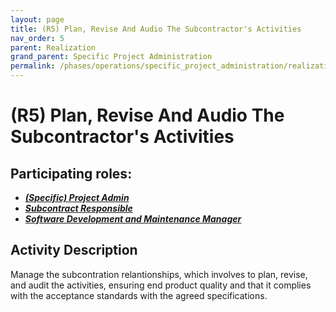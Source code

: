 ```yaml
---
layout: page
title: (R5) Plan, Revise And Audio The Subcontractor's Activities
nav_order: 5
parent: Realization
grand_parent: Specific Project Administration
permalink: /phases/operations/specific_project_administration/realization/r5/
---
```


# (R5) Plan, Revise And Audio The Subcontractor's Activities

## Participating roles:
* <a href="/roles/">_**(Specific) Project Admin**_</a>
* <a href="/roles/">_**Subcontract Responsible**_</a>
* <a href="/roles/">_**Software Development and Maintenance Manager**_</a>

## Activity Description
Manage the subcontration relantionships, which involves to plan, revise, and audit the activities, ensuring end product quality and that it complies with the acceptance standards with the agreed specifications.